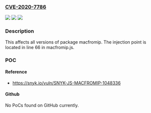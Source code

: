 ### [CVE-2020-7786](https://cve.mitre.org/cgi-bin/cvename.cgi?name=CVE-2020-7786)
![](https://img.shields.io/static/v1?label=Product&message=macfromip&color=blue)
![](https://img.shields.io/static/v1?label=Version&message=%3E%3D%200%20&color=brighgreen)
![](https://img.shields.io/static/v1?label=Vulnerability&message=Command%20Injection&color=brighgreen)

### Description

This affects all versions of package macfromip. The injection point is located in line 66 in macfromip.js.

### POC

#### Reference
- https://snyk.io/vuln/SNYK-JS-MACFROMIP-1048336

#### Github
No PoCs found on GitHub currently.

